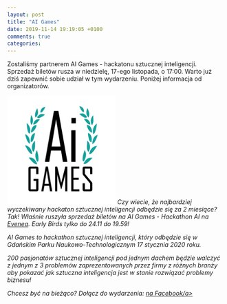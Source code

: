 ```yaml
---
layout: post
title: "AI Games"
date: 2019-11-14 19:19:05 +0100
comments: true
categories: 
---
```


Zostaliśmy partnerem AI Games - hackatonu sztucznej inteligencji. Sprzedaż biletów rusza w niedzielę, 17-ego listopada, o 17:00. Warto już dziś zapewnić sobie udział w tym wydarzeniu. Poniżej informacja od organizatorów.

<img class="center" src="/images/aigames.png" style="width: 50%;">

<i>
Czy wiecie, że najbardziej wyczekiwany hackaton sztucznej inteligencji odbędzie się za 2 miesiące?
Tak! Właśnie ruszyła sprzedaż biletów na AI Games - Hackathon AI na <a target="_blank" href="https://evenea.pl/event/aigames/" target="_blank">Evenea</a>.
Early Birds tylko do 24.11 do 19.59!

AI Games to hackathon sztucznej inteligencji, który odbędzie się w Gdańskim Parku Naukowo-Technologicznym 17 stycznia 2020 roku.

200 pasjonatów sztucznej inteligencji pod jednym dachem będzie walczyć z jednym z 3 problemów zaprezentowanych przez firmy z różnych branży aby pokazać jak sztuczna inteligencja jest w stanie rozwiązać problemy biznesu!

Chcesz być na bieżąco? 
Dołącz do wydarzenia: <a href="https://www.facebook.com/events/412847262744620/" target="_blank">na Facebook/a>
</i>